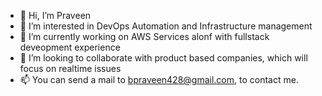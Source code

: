 - 👋 Hi, I’m Praveen
- 👀 I’m interested in DevOps Automation and Infrastructure management
- 🌱 I’m currently working on AWS Services alonf with fullstack deveopment experience 
- 💞️ I’m looking to collaborate with product based companies, which will focus on realtime issues
- 📫 You can send a mail to bpraveen428@gmail.com, to contact me.
